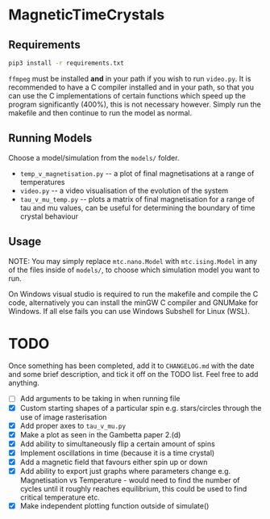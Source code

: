# MagneticTimeCrystals

## Requirements

```sh
pip3 install -r requirements.txt
```
`ffmpeg` must be installed **and** in your path if you wish to run `video.py`. 
It is recommended to have a C compiler installed and in your path, so that you can use the C implementations of certain functions which speed up the program significantly (400%), this is not necessary however. Simply run the makefile and then continue to run the model as normal.
## Running Models
Choose a model/simulation from the `models/` folder.
* `temp_v_magnetisation.py` -- a plot of final magnetisations at a range of temperatures
* `video.py` -- a video visualisation of the evolution of the system
* `tau_v_mu_temp.py` -- plots a matrix of final magnetisation for a range of tau and mu values, can be useful for determining the boundary of time crystal behaviour

## Usage

NOTE: You may simply replace `mtc.nano.Model` with `mtc.ising.Model` in any of the files inside of `models/`, to choose which simulation model you want to run. 

On Windows visual studio is required to run the makefile and compile the C code, alternatively you can install the minGW C compiler and GNUMake for Windows. If all else fails you can use Windows Subshell for Linux (WSL). 

# TODO
Once something has been completed, add it to `CHANGELOG.md` with the date and some brief description, and tick it off on the TODO list. Feel free to add anything.

- [ ] Add arguments to be taking in when running file
- [x] Custom starting shapes of a particular spin e.g. stars/circles through the use of image rasterisation
- [x] Add proper axes to `tau_v_mu.py`
- [x] Make a plot as seen in the Gambetta paper 2.(d)
- [x] Add ability to simultaneously flip a certain amount of spins  
- [x] Implement oscillations in time (because it is a time crystal)
- [x] Add a magnetic field that favours either spin up or down
- [x] Add ability to export just graphs where parameters change e.g. Magnetisation vs Temperature - would need to find the number of cycles until it roughly reaches equilibrium, this could be used to find critical temperature etc.
- [x] Make independent plotting function outside of simulate()